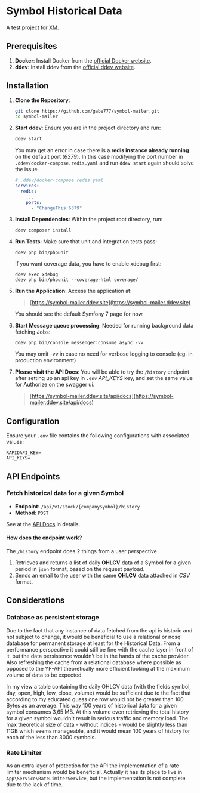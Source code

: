 # Symbol Historical Data

A test project for XM.

## Prerequisites

1. **Docker**: Install Docker from the [official Docker website](https://docs.docker.com/get-docker/).
2. **ddev**: Install ddev from the [official ddev website](https://ddev.readthedocs.io/en/stable/#installation).

## Installation

1. **Clone the Repository**:
   ```sh
   git clone https://github.com/gabe777/symbol-mailer.git
   cd symbol-mailer
   ```

2. **Start ddev**:
   Ensure you are in the project directory and run:
   ```sh
   ddev start
   ```
   You may get an error in case there is a **redis instance already running** on the default port (*6379*). In this case modifying the port number in ```.ddev/docker-compose.redis.yaml``` and run ```ddev start``` again should solve the issue. 
   ```yaml
   # .ddev/docker-compose.redis.yaml
   services:
     redis:
       ...
       ports:
         - "ChangeThis:6379"
   ```

3. **Install Dependencies**:
   Within the project root directory, run:
   ```sh
   ddev composer install
   ```

[//]: # ()
[//]: # (3. **Run Migrations**:)

[//]: # (   Within the project root directory, run:)

[//]: # (   ```sh)

[//]: # (   ddev php bin/console doctrine:migrations:migrate)

[//]: # (   ```)
   
4. **Run Tests**: Make sure that unit and integration tests pass:
   ```shell
   ddev php bin/phpunit
   ```
   If you want coverage data, you have to enable xdebug first:
   ```shell
   ddev exec xdebug
   ddev php bin/phpunit --coverage-html coverage/
   ```

5. **Run the Application**:
   Access the application at:
   
   > [https://symbol-mailer.ddev.site](https://symbol-mailer.ddev.site)

   You should see the default Symfony 7 page for now.

   
6. **Start Message queue processing**:
Needed for running background data fetching Jobs:
   ```shell
   ddev php bin/console messenger:consume async -vv
   ```
   You may omit -vv in case no need for verbose logging to console (eg. in production environment)


7. **Please visit the API Docs**:
   You will be able to try the ```/history``` endpoint after setting up an api key in ```.env``` *API_KEYS* key, and set the same value for Authorize on the swagger ui. 

   > [https://symbol-mailer.ddev.site/api/docs](https://symbol-mailer.ddev.site/api/docs)



   

## Configuration

Ensure your `.env` file contains the following configurations with associated values:
```
RAPIDAPI_KEY=
API_KEYS=
```

## API Endpoints

### Fetch historical data for a given Symbol

- **Endpoint**: `/api/v1/stock/{companySymbol}/history`
- **Method**: `POST`

See at the [API Docs](https://symbol-mailer.ddev.site/api/docs) in details.

#### How does the endpoint work?

The `/history` endpoint does 2 things from a user perspective

1. Retrieves and returns a list of daily **OHLCV** data of a Symbol for a given period in `json` format, based on the request payload.
2. Sends an email to the user with the same **OHLCV** data attached in *CSV* format.


## Considerations

### Database as persistent storage

Due to the fact that any instance of data fetched from the api is historic and not subject to change, it would be beneficial to use a relational or nosql database for permanent storage at least for the Historical Data.
From a performance perspective it could still be fine with the cache layer in front of it, but the data persistence wouldn't be in the hands of the cache provider. Also refreshing the cache from a relational database where possible as opposed to the YF-API theoretically more efficient looking at the maximum volume of data to be expected.

In my view a table containing the daily OHLCV data (with the fields symbol, day, open, high, low, close, volume) would be sufficient due to the fact that according to my educated guess one row would not be greater than 100 Bytes as an average. This way 100 years of historical data for a given symbol consumes 3,65 MB. At this volume even retrieving the total history for a given symbol wouldn't result in serious traffic and memory load. 
The max theoretical size of data - without indices - would be slightly less than 11GB which seems manageable, and it would mean 100 years of history for each of the less than 3000 symbols. 

### Rate Limiter

As an extra layer of protection for the API the implementation of a rate limiter mechanism would be beneficial. Actually it has its place to live in `App\Service\RateLimiterService`, but the implementation is not complete due to the lack of time.  


